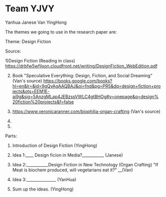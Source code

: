 Team YJVY
=====
Yanhua
Janese
Van
YingHong

The themes we going to use in the research paper are:

Theme: Design Fiction 



Source: 

1)Design Fiction (Reading in class) https://drbfw5wfjlxon.cloudfront.net/writing/DesignFiction_WebEdition.pdf

2) Book "Speculative Everything: Design, Fiction, and Social Dreaming" (Van's source)
https://books.google.com/books?hl=en&lr=&id=9gQyAgAAQBAJ&oi=fnd&pg=PR5&dq=design+fiction+projects&ots=EEM1E-ai9g&sig=5AnzgMLap4JEBzssVWLC4gtBHOg#v=onepage&q=design%20fiction%20projects&f=false

3) https://www.veronicaranner.com/biophilia-organ-crafting (Van's source)

4) 

5)


Parts:

1) Introduction of Design Fiction (YingHong)

2) Idea 1:____ Design ficion in Media?___________ (Janese)

3) Idea 2:___________Design Fiction in New Technology (Organ Crafting) "If Meat is biochem produced, will vegetarians eat it?" __(Van)

4) Idea 3:_______________ (YanHua)

5) Sum up the ideas.  (YingHong)



